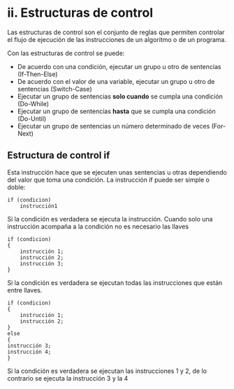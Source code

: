 # ii. Estructuras de control

Las estructuras de control son el conjunto de reglas que permiten controlar el flujo de ejecución de las instrucciones de un algoritmo o de un programa.

Con las estructuras de control se puede:

-   De acuerdo con una condición, ejecutar un grupo u otro de sentencias (If-Then-Else)
-   De acuerdo con el valor de una variable, ejecutar un grupo u otro de sentencias (Switch-Case)
-   Ejecutar un grupo de sentencias  **solo cuando**  se cumpla una condición (Do-While)
-   Ejecutar un grupo de sentencias  **hasta**  que se cumpla una condición (Do-Until)
-   Ejecutar un grupo de sentencias un número determinado de veces (For-Next)


## Estructura de control if

Esta instrucción hace que se ejecuten unas sentencias u otras dependiendo del valor que toma una condición. La instrucción if puede ser simple o doble:

	if (condicion) 
		instrucción1
Si la condición es verdadera se ejecuta la instrucción. Cuando solo una instrucción acompaña a la condición no 
es necesario las llaves

	if (condicion)
	{
		instrucción 1;
		instrucción 2;
		instrucción 3;
	}
Si la condición es verdadera se ejecutan todas las instrucciones que están entre llaves.
	
	if (condicion)
	{
		instrucción 1;
		instrucción 2;
	}
	else
	{
	instrucción 3;
	instrucción 4;
	}
Si la condición es verdadera se ejecutan las instrucciones 1 y 2, de lo contrario se ejecuta la instrucción 3 y la 4
